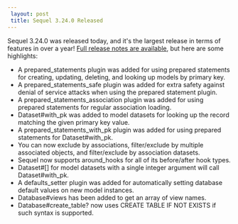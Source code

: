 ```yaml
---
 layout: post
 title: Sequel 3.24.0 Released
---
```


Sequel 3.24.0 was released today, and it's the largest release in terms of features in over a year!  <a href="http://sequel.jeremyevans.net/rdoc/files/doc/release_notes/3_24_0_txt.html">Full release notes are available</a>, but here are some highlights:

* A prepared_statements plugin was added for using prepared statements for creating, updating, deleting, and looking up models by primary key.
* A prepared_statements_safe plugin was added for extra safety against denial of service attacks when using the prepared statement plugin.
* A prepared_statements_association plugin was added for using prepared statements for regular association loading.
* Dataset#with_pk was added to model datasets for looking up the record matching the given primary key value.
* A prepared_statements_with_pk plugin was added for using prepared statements for Dataset#with_pk.
* You can now exclude by associations, filter/exclude by multiple associated objects, and filter/exclude by association datasets.
* Sequel now supports around_hooks for all of its before/after hook types.
* Dataset#[] for model datasets with a single integer argument will call Dataset#with_pk.
* A defaults_setter plugin was added for automatically setting database default values on new model instances.
* Database#views has been added to get an array of view names.
* Database#create_table? now uses CREATE TABLE IF NOT EXISTS if such syntax is supported.
